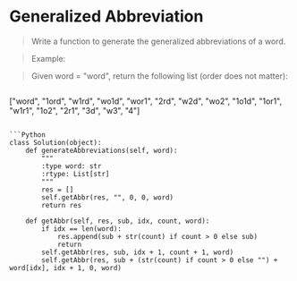 # Generalized Abbreviation

> Write a function to generate the generalized abbreviations of a word.

> Example:

> Given word = "word", return the following list (order does not matter):

> ```
["word", "1ord", "w1rd", "wo1d", "wor1", "2rd", "w2d", "wo2", "1o1d", "1or1", "w1r1", "1o2", "2r1", "3d", "w3", "4"]
```

```Python
class Solution(object):
    def generateAbbreviations(self, word):
        """
        :type word: str
        :rtype: List[str]
        """
        res = []
        self.getAbbr(res, "", 0, 0, word)
        return res

    def getAbbr(self, res, sub, idx, count, word):
        if idx == len(word):
            res.append(sub + str(count) if count > 0 else sub)
            return
        self.getAbbr(res, sub, idx + 1, count + 1, word)
        self.getAbbr(res, sub + (str(count) if count > 0 else "") + word[idx], idx + 1, 0, word)
```
